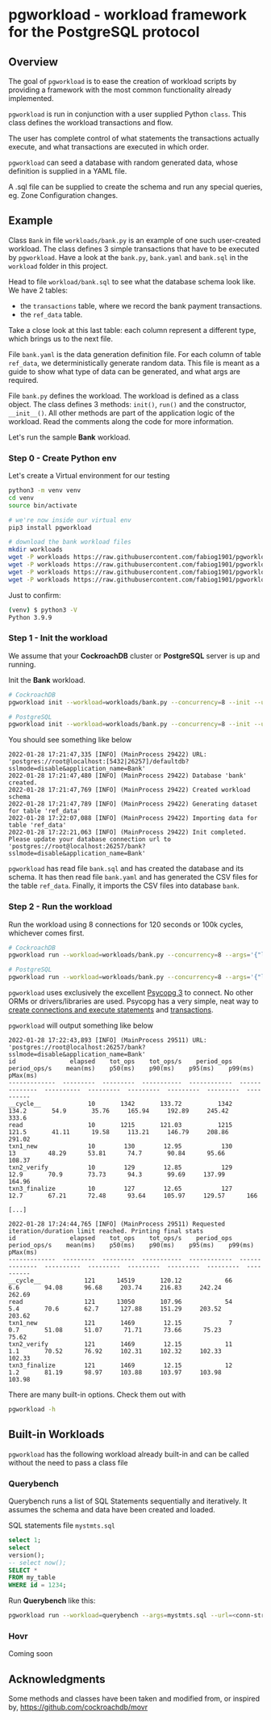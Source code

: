 # pgworkload - workload framework for the PostgreSQL protocol

## Overview

The goal of `pgworkload` is to ease the creation of workload scripts by providing a framework with the most common functionality already implemented.

`pgworkload` is run in conjunction with a user supplied Python `class`. This class defines the workload transactions and flow.

The user has complete control of what statements the transactions actually execute, and what transactions are executed in which order.

`pgworkload` can seed a database with random generated data, whose definition is supplied in a YAML file.

A .sql file can be supplied to create the schema and run any special queries, eg. Zone Configuration changes.

## Example

Class `Bank` in file `workloads/bank.py` is an example of one such user-created workload.
The class defines 3 simple transactions that have to be executed by `pgworkload`.
Have a look at the `bank.py`, `bank.yaml` and `bank.sql` in the `workload` folder in this project.

Head to file `workload/bank.sql` to see what the database schema look like. We have 2 tables:

- the `transactions` table, where we record the bank payment transactions.
- the `ref_data` table.

Take a close look at this last table: each column represent a different type, which brings us to the next file.

File `bank.yaml` is the data generation definition file.
For each column of table `ref_data`, we deterministically generate random data.
This file is meant as a guide to show what type of data can be generated, and what args are required.

File `bank.py` defines the workload.
The workload is defined as a class object.
The class defines 3 methods: `init()`, `run()` and the constructor, `__init__()`.
All other methods are part of the application logic of the workload.
Read the comments along the code for more information.

Let's run the sample **Bank** workload.

### Step 0 - Create Python env

Let's create a Virtual environment for our testing

```bash
python3 -m venv venv
cd venv
source bin/activate

# we're now inside our virtual env
pip3 install pgworkload

# download the bank workload files
mkdir workloads
wget -P workloads https://raw.githubusercontent.com/fabiog1901/pgworkload/main/workloads/bank.py
wget -P workloads https://raw.githubusercontent.com/fabiog1901/pgworkload/main/workloads/bank.sql
wget -P workloads https://raw.githubusercontent.com/fabiog1901/pgworkload/main/workloads/bank.yaml
wget -P workloads https://raw.githubusercontent.com/fabiog1901/pgworkload/main/workloads/bank.args.yaml
```

Just to confirm:

```bash
(venv) $ python3 -V
Python 3.9.9
```

### Step 1 - Init the workload

We assume that your **CockroachDB** cluster or **PostgreSQL** server is up and running.

Init the **Bank** workload.

```bash
# CockroachDB
pgworkload init --workload=workloads/bank.py --concurrency=8 --init --url='postgres://localhost:26257/postgres?sslmode=disable'

# PostgreSQL
pgworkload init --workload=workloads/bank.py --concurrency=8 --init --url='postgres://localhost:5432/postgres?sslmode=disable'
```

You should see something like below

```text
2022-01-28 17:21:47,335 [INFO] (MainProcess 29422) URL: 'postgres://root@localhost:[5432|26257]/defaultdb?sslmode=disable&application_name=Bank'
2022-01-28 17:21:47,480 [INFO] (MainProcess 29422) Database 'bank' created.
2022-01-28 17:21:47,769 [INFO] (MainProcess 29422) Created workload schema
2022-01-28 17:21:47,789 [INFO] (MainProcess 29422) Generating dataset for table 'ref_data'
2022-01-28 17:22:07,088 [INFO] (MainProcess 29422) Importing data for table 'ref_data'
2022-01-28 17:22:21,063 [INFO] (MainProcess 29422) Init completed. Please update your database connection url to 'postgres://root@localhost:26257/bank?sslmode=disable&application_name=Bank'
```

`pgworkload` has read file `bank.sql` and has created the database and its schema.
It has then read file `bank.yaml` and has generated the CSV files for the table `ref_data`.
Finally, it imports the CSV files into database `bank`.

### Step 2 - Run the workload

Run the workload using 8 connections for 120 seconds or 100k cycles, whichever comes first.

```bash
# CockroachDB
pgworkload run --workload=workloads/bank.py --concurrency=8 --args='{"lane": "wire", "read_pct": 50}' --url='postgres://root@localhost:26257/bank?sslmode=disable&application_name=Bank' --duration=120 --iterations=100000

# PostgreSQL
pgworkload run --workload=workloads/bank.py --concurrency=8 --args='{"lane": "wire", "read_pct": 50}' --url='postgres://root@localhost:5432/bank?sslmode=disable&application_name=Bank' --duration=120 --iterations=100000
```

`pgworkload` uses exclusively the excellent [Psycopg 3](https://www.psycopg.org/psycopg3/docs/) to connect.
No other ORMs or drivers/libraries are used.
Psycopg has a very simple, neat way to [create connections and execute statements](https://www.psycopg.org/psycopg3/docs/basic/usage.html) and [transactions](https://www.psycopg.org/psycopg3/docs/basic/transactions.html).

`pgworkload` will output something like below

```text
2022-01-28 17:22:43,893 [INFO] (MainProcess 29511) URL: 'postgres://root@localhost:26257/bank?sslmode=disable&application_name=Bank'
id               elapsed    tot_ops    tot_ops/s    period_ops    period_ops/s    mean(ms)    p50(ms)    p90(ms)    p95(ms)    p99(ms)    pMax(ms)
-------------  ---------  ---------  -----------  ------------  --------------  ----------  ---------  ---------  ---------  ---------  ----------
__cycle__             10       1342       133.72          1342           134.2       54.9       35.76     165.94     192.89     245.42      333.6
read                  10       1215       121.03          1215           121.5       41.11      19.58     113.21     146.79     208.86      291.02
txn1_new              10        130        12.95           130            13         48.29      53.81      74.7       90.84      95.66      108.37
txn2_verify           10        129        12.85           129            12.9       70.9       73.73      94.3       99.69     137.99      164.96
txn3_finalize         10        127        12.65           127            12.7       67.21      72.48      93.64     105.97     129.57      166 

[...]

2022-01-28 17:24:44,765 [INFO] (MainProcess 29511) Requested iteration/duration limit reached. Printing final stats
id               elapsed    tot_ops    tot_ops/s    period_ops    period_ops/s    mean(ms)    p50(ms)    p90(ms)    p95(ms)    p99(ms)    pMax(ms)
-------------  ---------  ---------  -----------  ------------  --------------  ----------  ---------  ---------  ---------  ---------  ----------
__cycle__            121      14519       120.12            66             6.6       94.08      96.68     203.74     216.83     242.24      262.69
read                 121      13050       107.96            54             5.4       70.6       62.7      127.88     151.29     203.52      203.62
txn1_new             121       1469        12.15             7             0.7       51.08      51.07      71.71      73.66      75.23       75.62
txn2_verify          121       1469        12.15            11             1.1       70.52      76.92     102.31     102.32     102.33      102.33
txn3_finalize        121       1469        12.15            12             1.2       81.19      98.97     103.88     103.97     103.98      103.98 
```

There are many built-in options.
Check them out with

```bash
pgworkload -h
```

## Built-in Workloads

`pgworkload` has the following workload already built-in and can be called without the need to pass a class file

### Querybench

Querybench runs a list of SQL Statements sequentially and iteratively.
It assumes the schema and data have been created and loaded.

SQL statements file `mystmts.sql`

```sql
select 1;
select 
version();
-- select now();
SELECT * 
FROM my_table 
WHERE id = 1234;
```

Run **Querybench** like this:

```bash
pgworkload run --workload=querybench --args=mystmts.sql --url=<conn-string>
```

### Hovr

Coming soon

## Acknowledgments

Some methods and classes have been taken and modified from, or inspired by, <https://github.com/cockroachdb/movr>
